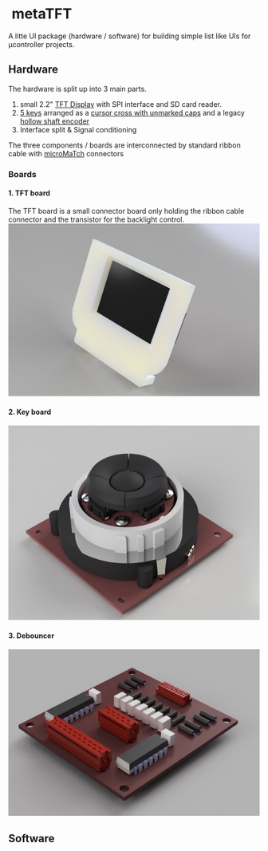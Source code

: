 #  metaTFT
A litte UI package (hardware / software) for building simple list like UIs for µcontroller projects. 

## Hardware
The hardware is split up into 3 main parts.

1. small 2.2" [TFT Display](http://ledsee.com/index.php/en/lcd-display/2-2-inch-tft-spi-serial-240-x-320-detail) with SPI interface and SD card reader.
2. [5 keys](http://www.mec.dk/12-26847-Series-details.php?id=289) arranged as a [cursor cross with unmarked caps](http://www.mec.dk/files/MEC/brochures/MEC_ProductCatalogueno7_navimec.pdf) and a legacy [hollow shaft encoder](http://www.mouser.de/Search/ProductDetail.aspx?R=EC60A1520404virtualkey68800000virtualkey688-EC60A1520404)
3. Interface split & Signal conditioning 

The three components / boards are interconnected by standard ribbon cable with [microMaTch](http://www.te.com/deu-de/products/connectors/pcb-connectors/wire-to-board-connectors/ffc-fpc-ribbon-connectors/intersection/micro-match.html?n=125835&type=products&tab=pgp-product) connectors 

### Boards
#### 1. TFT board
The TFT board is a small connector board only holding the ribbon cable connector and the transistor for the backlight control.
![dispb]

#### 2. Key board
![encb]

#### 3. Debouncer
![debb]

## Software


[olduif]: Assets/oldUIfront.jpg "Old UI"
[olduib]: Assets/oldUIback.jpg "Old UI backside"
[encb]: Assets/EncoderBaseSmall.jpg "Encoder Board"
[dispb]: Assets/DisplayBoardSmall.jpg "Display Board"
[debb]: Assets/DebouncerSmall.jpg "Debouncer"
[tftani]: Assets/TFTBoard.mp4 "TFTBoard"
